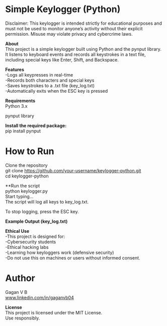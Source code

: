 # Simple Keylogger (Python)<br>
Disclaimer: This keylogger is intended strictly for educational purposes and must not be used to monitor anyone’s activity without their explicit permission. Misuse may violate privacy and cybercrime laws.

**About**<br>
This project is a simple keylogger built using Python and the pynput library. It listens to keyboard events and records all keystrokes in a text file, including special keys like Enter, Shift, and Backspace.

**Features**<br>
-Logs all keypresses in real-time<br>
-Records both characters and special keys<br>
-Saves keystrokes to a .txt file (key_log.txt)<br>
-Automatically exits when the ESC key is pressed

**Requirements**<br>
Python 3.x

pynput library

**Install the required package:**<br>
pip install pynput

# How to Run<br>
Clone the repository<br>
git clone https://github.com/your-username/keylogger-python.git<br>
cd keylogger-python

**Run the script<br>
python keylogger.py<br>
Start typing...<br>
The script will log all keys to key_log.txt.

To stop logging, press the ESC key.

**Example Output (key_log.txt)**<br>

**Ethical Use**<br>
-This project is designed for:<br>
-Cybersecurity students<br>
-Ethical hacking labs<br>
-Learning how keyloggers work (defensive security)<br>
-Do not use this on machines or users without informed consent.<br>

# Author<br>
Gagan V B<br>
www.linkedin.com/in/gaganvb04

**License**<br>
This project is licensed under the MIT License.<br>
Use responsibly.